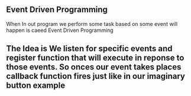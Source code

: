 ## Event Driven Programming

When In out program we perform some task based on some event will happen is caeed Event Driven Programming

## The Idea is We listen for specific events and register function that will execute in reponse to those events. So onces our event takes places callback function fires just like in our imaginary button example
